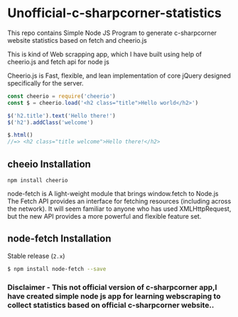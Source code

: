 # Unofficial-c-sharpcorner-statistics
This repo contains Simple Node JS Program to generate c-sharpcorner website statistics based on fetch and cheerio.js

This is kind of Web scrapping app, which I have built using help of cheerio.js and fetch api for node js

Cheerio.js is Fast, flexible, and lean implementation of core jQuery designed specifically for the server.

```js
const cheerio = require('cheerio')
const $ = cheerio.load('<h2 class="title">Hello world</h2>')

$('h2.title').text('Hello there!')
$('h2').addClass('welcome')

$.html()
//=> <h2 class="title welcome">Hello there!</h2>
```

## cheeio Installation
`npm install cheerio`


node-fetch is A light-weight module that brings window.fetch to Node.js
The Fetch API provides an interface for fetching resources (including across the network).
It will seem familiar to anyone who has used XMLHttpRequest,
but the new API provides a more powerful and flexible feature set.

## node-fetch Installation

Stable release (`2.x`)

```sh
$ npm install node-fetch --save
```


### Disclaimer - This not official version of c-sharpcorner app,I have created simple node js app for learning webscraping to collect statistics based on official c-sharpcorner website..
